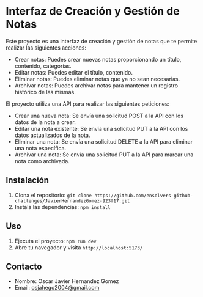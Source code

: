 # Interfaz de Creación y Gestión de Notas

Este proyecto es una interfaz de creación y gestión de notas que te permite realizar las siguientes acciones:

- Crear notas: Puedes crear nuevas notas proporcionando un título, contenido, categorías.
- Editar notas: Puedes editar el título, contenido.
- Eliminar notas: Puedes eliminar notas que ya no sean necesarias.
- Archivar notas: Puedes archivar notas para mantener un registro histórico de las mismas.

El proyecto utiliza una API para realizar las siguientes peticiones:

- Crear una nueva nota: Se envía una solicitud POST a la API con los datos de la nota a crear.
- Editar una nota existente: Se envía una solicitud PUT a la API con los datos actualizados de la nota.
- Eliminar una nota: Se envía una solicitud DELETE a la API para eliminar una nota específica.
- Archivar una nota: Se envía una solicitud PUT a la API para marcar una nota como archivada.

## Instalación

1. Clona el repositorio: `git clone https://github.com/ensolvers-github-challenges/JavierHernandezGomez-923f17.git`
2. Instala las dependencias: `npm install`

## Uso

1. Ejecuta el proyecto: `npm run dev`
2. Abre tu navegador y visita `http://localhost:5173/`


## Contacto

- Nombre: Oscar Javier Hernandez Gomez
- Email: osjahego2004@gmail.com
